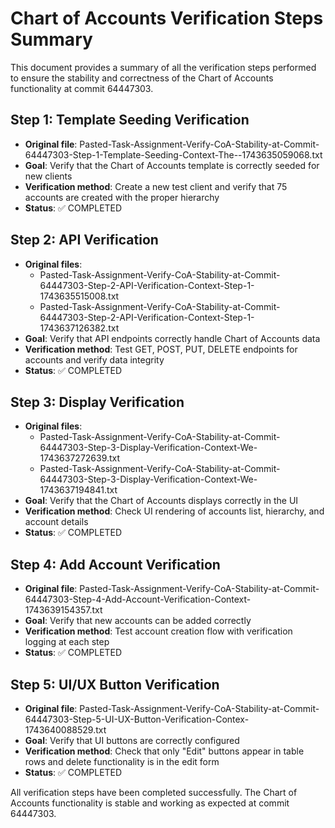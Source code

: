 # Chart of Accounts Verification Steps Summary

This document provides a summary of all the verification steps performed to ensure the stability and correctness of the Chart of Accounts functionality at commit 64447303.

## Step 1: Template Seeding Verification
- **Original file**: Pasted-Task-Assignment-Verify-CoA-Stability-at-Commit-64447303-Step-1-Template-Seeding-Context-The--1743635059068.txt
- **Goal**: Verify that the Chart of Accounts template is correctly seeded for new clients
- **Verification method**: Create a new test client and verify that 75 accounts are created with the proper hierarchy
- **Status**: ✅ COMPLETED

## Step 2: API Verification
- **Original files**: 
  - Pasted-Task-Assignment-Verify-CoA-Stability-at-Commit-64447303-Step-2-API-Verification-Context-Step-1-1743635515008.txt
  - Pasted-Task-Assignment-Verify-CoA-Stability-at-Commit-64447303-Step-2-API-Verification-Context-Step-1-1743637126382.txt
- **Goal**: Verify that API endpoints correctly handle Chart of Accounts data
- **Verification method**: Test GET, POST, PUT, DELETE endpoints for accounts and verify data integrity
- **Status**: ✅ COMPLETED

## Step 3: Display Verification
- **Original files**:
  - Pasted-Task-Assignment-Verify-CoA-Stability-at-Commit-64447303-Step-3-Display-Verification-Context-We-1743637272639.txt
  - Pasted-Task-Assignment-Verify-CoA-Stability-at-Commit-64447303-Step-3-Display-Verification-Context-We-1743637194841.txt
- **Goal**: Verify that the Chart of Accounts displays correctly in the UI
- **Verification method**: Check UI rendering of accounts list, hierarchy, and account details
- **Status**: ✅ COMPLETED

## Step 4: Add Account Verification
- **Original file**: Pasted-Task-Assignment-Verify-CoA-Stability-at-Commit-64447303-Step-4-Add-Account-Verification-Context-1743639154357.txt
- **Goal**: Verify that new accounts can be added correctly
- **Verification method**: Test account creation flow with verification logging at each step
- **Status**: ✅ COMPLETED

## Step 5: UI/UX Button Verification
- **Original file**: Pasted-Task-Assignment-Verify-CoA-Stability-at-Commit-64447303-Step-5-UI-UX-Button-Verification-Contex-1743640088529.txt
- **Goal**: Verify that UI buttons are correctly configured
- **Verification method**: Check that only "Edit" buttons appear in table rows and delete functionality is in the edit form
- **Status**: ✅ COMPLETED

All verification steps have been completed successfully. The Chart of Accounts functionality is stable and working as expected at commit 64447303.